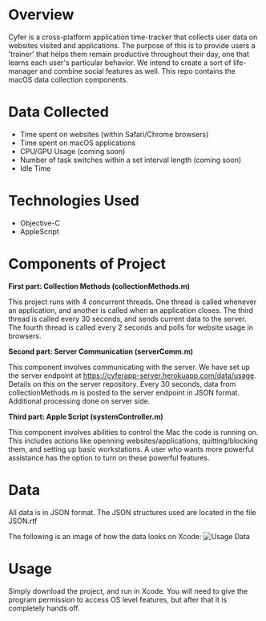 # Overview

Cyfer is a cross-platform application time-tracker that collects user data on websites visited and applications. The purpose of this is to provide users a 'trainer' that helps them remain productive throughout their day, one that learns each user's particular behavior. We intend to create a sort of life-manager and combine social features as well. This repo contains the macOS data collection components.

# Data Collected
  - Time spent on websites (within Safari/Chrome browsers)
  - Time spent on macOS applications
  - CPU/GPU Usage (coming soon)
  - Number of task switches within a set interval length (coming soon)
  - Idle Time

# Technologies Used
  - Objective-C
  - AppleScript

# Components of Project

**First part: Collection Methods (collectionMethods.m)**

This project runs with 4 concurrent threads. One thread is called whenever an application, and another is called when an application closes. The third thread is called every 30 seconds, and sends current data to the server. The fourth thread is called every 2 seconds and polls for website usage in browsers.

**Second part: Server Communication (serverComm.m)**

This component involves communicating with the server. We have set up the server endpoint at https://cyferapp-server.herokuapp.com/data/usage. Details on this on the server repository. Every 30 seconds, data from collectionMethods.m is posted to the server endpoint in JSON format. Additional processing done on server side.

**Third part: Apple Script (systemController.m)**

This component involves abilities to control the Mac the code is running on. This includes actions like openning websites/applications, quitting/blocking them, and setting up basic workstations. A user who wants more powerful assistance has the option to turn on these powerful features.

# Data

All data is in JSON format. The JSON structures used are located in the file JSON.rtf

The following is an image of how the data looks on Xcode: <img src="/img/data" alt="Usage Data"/>

# Usage

Simply download the project, and run in Xcode. You will need to give the program permission to access OS level features, but after that it is completely hands off.
